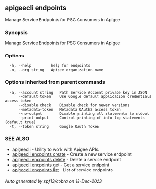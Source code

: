 ## apigeecli endpoints

Manage Service Endpoints for PSC Consumers in Apigee

### Synopsis

Manage Service Endpoints for PSC Consumers in Apigee

### Options

```
  -h, --help         help for endpoints
  -o, --org string   Apigee organization name
```

### Options inherited from parent commands

```
  -a, --account string   Path Service Account private key in JSON
      --default-token    Use Google default application credentials access token
      --disable-check    Disable check for newer versions
      --metadata-token   Metadata OAuth2 access token
      --no-output        Disable printing all statements to stdout
      --print-output     Control printing of info log statements (default true)
  -t, --token string     Google OAuth Token
```

### SEE ALSO

* [apigeecli](apigeecli.md)	 - Utility to work with Apigee APIs.
* [apigeecli endpoints create](apigeecli_endpoints_create.md)	 - Create a new service endpoint
* [apigeecli endpoints delete](apigeecli_endpoints_delete.md)	 - Delete a service endpoint
* [apigeecli endpoints get](apigeecli_endpoints_get.md)	 - Get a service endpoint
* [apigeecli endpoints list](apigeecli_endpoints_list.md)	 - List of service endpoints

###### Auto generated by spf13/cobra on 18-Dec-2023
